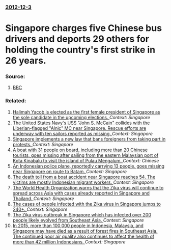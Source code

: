 ### [2012-12-3](/news/2012/12/3/index.md)

# Singapore charges five Chinese bus drivers and deports 29 others for holding the country's first strike in 26 years. 




### Source:

1. [BBC](http://www.bbc.co.uk/news/business-20576424)

### Related:

1. [Halimah Yacob is elected as the first female president of Singapore as the sole candidate in the upcoming elections. ](/news/2017/09/12/halimah-yacob-is-elected-as-the-first-female-president-of-singapore-as-the-sole-candidate-in-the-upcoming-elections.md) _Context: Singapore_
2. [The United States Navy's USS "John S. McCain" collides with the Liberian-flagged "Alnic" MC near Singapore. Rescue efforts are underway with ten sailors reported as missing. ](/news/2017/08/21/the-united-states-navy-s-uss-john-s-mccain-collides-with-the-liberian-flagged-alnic-mc-near-singapore-rescue-efforts-are-underway-with.md) _Context: Singapore_
3. [Singapore implements a new law that bans foreigners from taking part in protests. ](/news/2017/07/1/singapore-implements-a-new-law-that-bans-foreigners-from-taking-part-in-protests.md) _Context: Singapore_
4. [A boat with 31 people on board, including more than 20 Chinese tourists, goes missing after sailing from the eastern Malaysian port of Kota Kinabalu to visit the island of Pulau Mengalum. ](/news/2017/01/28/a-boat-with-31-people-on-board-including-more-than-20-chinese-tourists-goes-missing-after-sailing-from-the-eastern-malaysian-port-of-kota.md) _Context: Chinese_
5. [An Indonesian police plane, reportedly carrying 13 people, goes missing near Singapore on route to Batam. ](/news/2016/12/3/an-indonesian-police-plane-reportedly-carrying-13-people-goes-missing-near-singapore-on-route-to-batam.md) _Context: Singapore_
6. [The death toll from a boat accident near Singapore reaches 54. The victims are mostly Indonesian migrant workers. ](/news/2016/11/4/the-death-toll-from-a-boat-accident-near-singapore-reaches-54-the-victims-are-mostly-indonesian-migrant-workers.md) _Context: Singapore_
7. [The World Health Organization warns that the Zika virus will continue to spread across Asia with cases already reported in Singapore and Thailand. ](/news/2016/10/11/the-world-health-organization-warns-that-the-zika-virus-will-continue-to-spread-across-asia-with-cases-already-reported-in-singapore-and-tha.md) _Context: Singapore_
8. [The cases of people infected with the Zika virus in Singapore jumps to 240+. ](/news/2016/09/5/the-cases-of-people-infected-with-the-zika-virus-in-singapore-jumps-to-240.md) _Context: Singapore_
9. [The Zika virus outbreak in Singapore which has infected over 200 people likely evolved from Southeast Asia. ](/news/2016/09/4/the-zika-virus-outbreak-in-singapore-which-has-infected-over-200-people-likely-evolved-from-southeast-asia.md) _Context: Singapore_
10. [In 2015, more than 100,000 people in Indonesia, Malaysia, and Singapore may have died as a result of forest fires in Southeast Asia. The continued poor air quality also continues to affect the health of more than 42 million Indonesians. ](/news/2016/09/19/in-2015-more-than-100-000-people-in-indonesia-malaysia-and-singapore-may-have-died-as-a-result-of-forest-fires-in-southeast-asia-the-con.md) _Context: Singapore_
